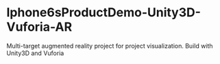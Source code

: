 # Iphone6sProductDemo-Unity3D-Vuforia-AR
Multi-target augmented reality project for project visualization. Build with Unity3D and Vuforia
